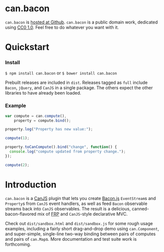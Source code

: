 # can.bacon

`can.bacon` is
[hosted at Github](http://github.com/zkat/can.bacon). `can.bacon` is a
public domain work, dedicated using
[CC0 1.0](https://creativecommons.org/publicdomain/zero/1.0/). Feel free to do
whatever you want with it.

# Quickstart

### Install

`$ npm install can.bacon`
or
`$ bower install can.bacon`

Prebuilt releases are included in `dist`. Releases tagged as `full` include
`Bacon`, `jQuery`, and `CanJS` in a single package. The others expect the other
libraries to have already been loaded.

### Example

```javascript
var compute = can.compute(),
    property = compute.bind();

property.log("Property has new value:");

compute(1);

property.toCanCompute().bind("change", function() {
  console.log("compute updated from property change.");
});

compute(2);

```

# Introduction

`can.bacon` is a [CanJS](https://github.com/bitovi/canjs) plugin that lets you
create [Bacon.js](https://github.com/baconjs/bacon.js) `EventStream`s and
`Property`s from `CanJS` event handlers, as well as feed `Bacon` observable
streams back into `CanJS` observables. The result is a delicious,
canned-bacon-flavored mix of
[FRP](https://en.wikipedia.org/wiki/Functional_reactive_programming) and
`CanJS`-style declarative MVC.

Check out `dist/sandbox.html` and `dist/sandbox.js` for some rough usage
examples, including a fairly short drag-and-drop demo using `can.Component`, and
super-simple, single-line two-way binding between pairs of computes and pairs of
`can.Map`s. More documentation and test suite work is forthcoming.
